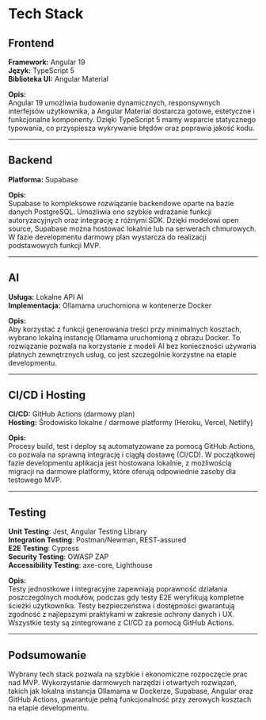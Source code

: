 # Tech Stack

## Frontend
**Framework:** Angular 19  
**Język:** TypeScript 5  
**Biblioteka UI:** Angular Material  

**Opis:**  
Angular 19 umożliwia budowanie dynamicznych, responsywnych interfejsów użytkownika, a Angular Material dostarcza gotowe, estetyczne i funkcjonalne komponenty. Dzięki TypeScript 5 mamy wsparcie statycznego typowania, co przyspiesza wykrywanie błędów oraz poprawia jakość kodu.

---

## Backend
**Platforma:** Supabase  

**Opis:**  
Supabase to kompleksowe rozwiązanie backendowe oparte na bazie danych PostgreSQL. Umożliwia ono szybkie wdrażanie funkcji autoryzacyjnych oraz integrację z różnymi SDK. Dzięki modelowi open source, Supabase można hostować lokalnie lub na serwerach chmurowych. W fazie developmentu darmowy plan wystarcza do realizacji podstawowych funkcji MVP.

---

## AI
**Usługa:** Lokalne API AI  
**Implementacja:** Ollamama uruchomiona w kontenerze Docker  

**Opis:**  
Aby korzystać z funkcji generowania treści przy minimalnych kosztach, wybrano lokalną instancję Ollamama uruchomioną z obrazu Docker. To rozwiązanie pozwala na korzystanie z modeli AI bez konieczności używania płatnych zewnętrznych usług, co jest szczególnie korzystne na etapie developmentu.

---

## CI/CD i Hosting
**CI/CD:** GitHub Actions (darmowy plan)  
**Hosting:** Środowisko lokalne / darmowe platformy (Heroku, Vercel, Netlify)  

**Opis:**  
Procesy build, test i deploy są automatyzowane za pomocą GitHub Actions, co pozwala na sprawną integrację i ciągłą dostawę (CI/CD). W początkowej fazie developmentu aplikacja jest hostowana lokalnie, z możliwością migracji na darmowe platformy, które oferują odpowiednie zasoby dla testowego MVP.

---

## Testing
**Unit Testing**: Jest, Angular Testing Library  
**Integration Testing**: Postman/Newman, REST-assured  
**E2E Testing**: Cypress  
**Security Testing**: OWASP ZAP  
**Accessibility Testing**: axe-core, Lighthouse  

**Opis:**  
Testy jednostkowe i integracyjne zapewniają poprawność działania poszczególnych modułów, podczas gdy testy E2E weryfikują kompletne ścieżki użytkownika. Testy bezpieczeństwa i dostępności gwarantują zgodność z najlepszymi praktykami w zakresie ochrony danych i UX. Wszystkie testy są zintegrowane z CI/CD za pomocą GitHub Actions.

---

## Podsumowanie
Wybrany tech stack pozwala na szybkie i ekonomiczne rozpoczęcie prac nad MVP. Wykorzystanie darmowych narzędzi i otwartych rozwiązań, takich jak lokalna instancja Ollamama w Dockerze, Supabase, Angular oraz GitHub Actions, gwarantuje pełną funkcjonalność przy zerowych kosztach na etapie developmentu.
